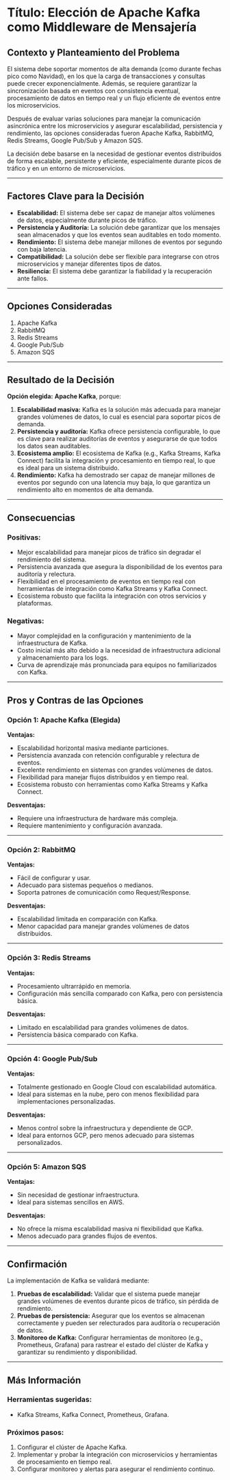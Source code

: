 # Título: Elección de Apache Kafka como Middleware de Mensajería

## Contexto y Planteamiento del Problema

El sistema debe soportar momentos de alta demanda (como durante fechas pico como Navidad), en los que la carga de transacciones y consultas puede crecer exponencialmente. Además, se requiere garantizar la sincronización basada en eventos con consistencia eventual, procesamiento de datos en tiempo real y un flujo eficiente de eventos entre los microservicios.

Después de evaluar varias soluciones para manejar la comunicación asincrónica entre los microservicios y asegurar escalabilidad, persistencia y rendimiento, las opciones consideradas fueron Apache Kafka, RabbitMQ, Redis Streams, Google Pub/Sub y Amazon SQS.

La decisión debe basarse en la necesidad de gestionar eventos distribuidos de forma escalable, persistente y eficiente, especialmente durante picos de tráfico y en un entorno de microservicios.

---

## Factores Clave para la Decisión

- **Escalabilidad:** El sistema debe ser capaz de manejar altos volúmenes de datos, especialmente durante picos de tráfico.  
- **Persistencia y Auditoría:** La solución debe garantizar que los mensajes sean almacenados y que los eventos sean auditables en todo momento.  
- **Rendimiento:** El sistema debe manejar millones de eventos por segundo con baja latencia.  
- **Compatibilidad:** La solución debe ser flexible para integrarse con otros microservicios y manejar diferentes tipos de datos.  
- **Resiliencia:** El sistema debe garantizar la fiabilidad y la recuperación ante fallos.  

---

## Opciones Consideradas

1. Apache Kafka  
2. RabbitMQ  
3. Redis Streams  
4. Google Pub/Sub  
5. Amazon SQS  

---

## Resultado de la Decisión

**Opción elegida:** **Apache Kafka**, porque:

1. **Escalabilidad masiva:** Kafka es la solución más adecuada para manejar grandes volúmenes de datos, lo cual es esencial para soportar picos de demanda.  
2. **Persistencia y auditoría:** Kafka ofrece persistencia configurable, lo que es clave para realizar auditorías de eventos y asegurarse de que todos los datos sean auditables.  
3. **Ecosistema amplio:** El ecosistema de Kafka (e.g., Kafka Streams, Kafka Connect) facilita la integración y procesamiento en tiempo real, lo que es ideal para un sistema distribuido.  
4. **Rendimiento:** Kafka ha demostrado ser capaz de manejar millones de eventos por segundo con una latencia muy baja, lo que garantiza un rendimiento alto en momentos de alta demanda.  

---

## Consecuencias

### **Positivas:**

- Mejor escalabilidad para manejar picos de tráfico sin degradar el rendimiento del sistema.  
- Persistencia avanzada que asegura la disponibilidad de los eventos para auditoría y relectura.  
- Flexibilidad en el procesamiento de eventos en tiempo real con herramientas de integración como Kafka Streams y Kafka Connect.  
- Ecosistema robusto que facilita la integración con otros servicios y plataformas.  

### **Negativas:**

- Mayor complejidad en la configuración y mantenimiento de la infraestructura de Kafka.  
- Costo inicial más alto debido a la necesidad de infraestructura adicional y almacenamiento para los logs.  
- Curva de aprendizaje más pronunciada para equipos no familiarizados con Kafka.  

---

## Pros y Contras de las Opciones

### **Opción 1: Apache Kafka (Elegida)**

**Ventajas:**

- Escalabilidad horizontal masiva mediante particiones.  
- Persistencia avanzada con retención configurable y relectura de eventos.  
- Excelente rendimiento en sistemas con grandes volúmenes de datos.  
- Flexibilidad para manejar flujos distribuidos y en tiempo real.  
- Ecosistema robusto con herramientas como Kafka Streams y Kafka Connect.  

**Desventajas:**

- Requiere una infraestructura de hardware más compleja.  
- Requiere mantenimiento y configuración avanzada.  

---

### **Opción 2: RabbitMQ**

**Ventajas:**

- Fácil de configurar y usar.  
- Adecuado para sistemas pequeños o medianos.  
- Soporta patrones de comunicación como Request/Response.  

**Desventajas:**

- Escalabilidad limitada en comparación con Kafka.  
- Menor capacidad para manejar grandes volúmenes de datos distribuidos.  

---

### **Opción 3: Redis Streams**

**Ventajas:**

- Procesamiento ultrarrápido en memoria.  
- Configuración más sencilla comparado con Kafka, pero con persistencia básica.  

**Desventajas:**

- Limitado en escalabilidad para grandes volúmenes de datos.  
- Persistencia básica comparado con Kafka.  

---

### **Opción 4: Google Pub/Sub**

**Ventajas:**

- Totalmente gestionado en Google Cloud con escalabilidad automática.  
- Ideal para sistemas en la nube, pero con menos flexibilidad para implementaciones personalizadas.  

**Desventajas:**

- Menos control sobre la infraestructura y dependiente de GCP.  
- Ideal para entornos GCP, pero menos adecuado para sistemas personalizados.  

---

### **Opción 5: Amazon SQS**

**Ventajas:**

- Sin necesidad de gestionar infraestructura.  
- Ideal para sistemas sencillos en AWS.  

**Desventajas:**

- No ofrece la misma escalabilidad masiva ni flexibilidad que Kafka.  
- Menos adecuado para grandes flujos de eventos.  

---

## Confirmación

La implementación de Kafka se validará mediante:

1. **Pruebas de escalabilidad:** Validar que el sistema puede manejar grandes volúmenes de eventos durante picos de tráfico, sin pérdida de rendimiento.  
2. **Pruebas de persistencia:** Asegurar que los eventos se almacenan correctamente y pueden ser relecturados para auditoría o recuperación de datos.  
3. **Monitoreo de Kafka:** Configurar herramientas de monitoreo (e.g., Prometheus, Grafana) para rastrear el estado del clúster de Kafka y garantizar su rendimiento y disponibilidad.  

---

## Más Información

### **Herramientas sugeridas:**  
- Kafka Streams, Kafka Connect, Prometheus, Grafana.  

### **Próximos pasos:**  

1. Configurar el clúster de Apache Kafka.  
2. Implementar y probar la integración con microservicios y herramientas de procesamiento en tiempo real.  
3. Configurar monitoreo y alertas para asegurar el rendimiento continuo.  

